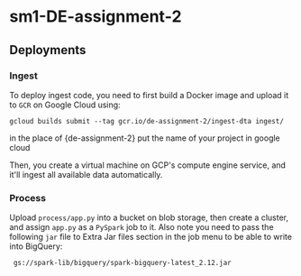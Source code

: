 # sm1-DE-assignment-2

## Deployments

### Ingest

To deploy ingest code, you need to first build a Docker image and upload it to `GCR` on Google Cloud using:

```
gcloud builds submit --tag gcr.io/de-assignment-2/ingest-dta ingest/
```
in the place of {de-assignment-2} put the name of your project in google cloud 


Then, you create a virtual machine on GCP's compute engine service, and it'll ingest all available data automatically. 

### Process

Upload `process/app.py` into a bucket on blob storage, then create a cluster, and assign `app.py` as a `PySpark` job to it. Also note
you need to pass the following `jar` file to Extra Jar files section in the job menu to be able to write into BigQuery:

```
 gs://spark-lib/bigquery/spark-bigquery-latest_2.12.jar 
 ```
